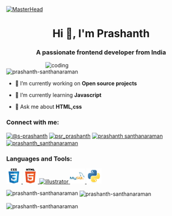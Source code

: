 [![MasterHead](https://www.shootdartsolutions.com/img/service/web-design.gif)](https://example.com)
<h1 align="center">Hi 👋, I'm Prashanth</h1>
<h3 align="center">A passionate frontend developer from India</h3>
<img align="right" alt="coding" width=400 src="https://miro.medium.com/max/1360/0*7Q3yvSIv_t0ioJ-Z.gif">

<p align="left"> <img src="https://komarev.com/ghpvc/?username=prashanth-santhanaraman&label=Profile%20views&color=0e75b6&style=flat" alt="prashanth-santhanaraman" /> </p>

- 🔭 I’m currently working on **Open source projects**

- 🌱 I’m currently learning **Javascript**

- 💬 Ask me about **HTML,css**

<h3 align="left">Connect with me:</h3>
<p align="left">
<a href="https://codepen.io/@s-prashanth" target="blank"><img align="center" src="https://raw.githubusercontent.com/rahuldkjain/github-profile-readme-generator/master/src/images/icons/Social/codepen.svg" alt="@s-prashanth" height="30" width="40" /></a>
<a href="https://twitter.com/psr_prashanth" target="blank"><img align="center" src="https://raw.githubusercontent.com/rahuldkjain/github-profile-readme-generator/master/src/images/icons/Social/twitter.svg" alt="psr_prashanth" height="30" width="40" /></a>
<a href="https://linkedin.com/in/prashanth santhanaraman" target="blank"><img align="center" src="https://raw.githubusercontent.com/rahuldkjain/github-profile-readme-generator/master/src/images/icons/Social/linked-in-alt.svg" alt="prashanth santhanaraman" height="30" width="40" /></a>
<a href="https://instagram.com/prashanth_santhanaraman" target="blank"><img align="center" src="https://raw.githubusercontent.com/rahuldkjain/github-profile-readme-generator/master/src/images/icons/Social/instagram.svg" alt="prashanth_santhanaraman" height="30" width="40" /></a>
</p>

<h3 align="left">Languages and Tools:</h3>
<p align="left"> <a href="https://www.w3schools.com/css/" target="_blank" rel="noreferrer"> <img src="https://raw.githubusercontent.com/devicons/devicon/master/icons/css3/css3-original-wordmark.svg" alt="css3" width="40" height="40"/> </a> <a href="https://www.w3.org/html/" target="_blank" rel="noreferrer"> <img src="https://raw.githubusercontent.com/devicons/devicon/master/icons/html5/html5-original-wordmark.svg" alt="html5" width="40" height="40"/> </a> <a href="https://www.adobe.com/in/products/illustrator.html" target="_blank" rel="noreferrer"> <img src="https://www.vectorlogo.zone/logos/adobe_illustrator/adobe_illustrator-icon.svg" alt="illustrator" width="40" height="40"/> </a> <a href="https://www.mysql.com/" target="_blank" rel="noreferrer"> <img src="https://raw.githubusercontent.com/devicons/devicon/master/icons/mysql/mysql-original-wordmark.svg" alt="mysql" width="40" height="40"/> </a> <a href="https://www.python.org" target="_blank" rel="noreferrer"> <img src="https://raw.githubusercontent.com/devicons/devicon/master/icons/python/python-original.svg" alt="python" width="40" height="40"/> </a> </p>

<p><img align="left" src="https://github-readme-stats.vercel.app/api/top-langs?username=prashanth-santhanaraman&show_icons=true&locale=en&layout=compact" alt="prashanth-santhanaraman" /></p>

<p>&nbsp;<img align="center" src="https://github-readme-stats.vercel.app/api?username=prashanth-santhanaraman&show_icons=true&locale=en" alt="prashanth-santhanaraman" /></p>

<p><img align="center" src="https://github-readme-streak-stats.herokuapp.com/?user=prashanth-santhanaraman&" alt="prashanth-santhanaraman" /></p>


